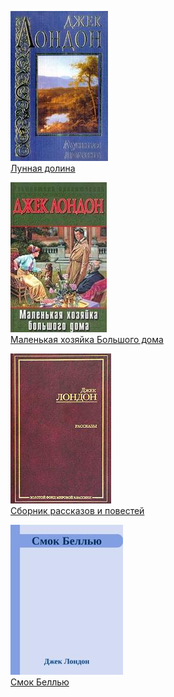 ![](Лунная%20долина.jpg)  
[Лунная долина](Лунная%20долина.txt)

![](Маленькая%20хозяйка%20Большого%20дома.jpg)  
[Маленькая хозяйка Большого дома](Маленькая%20хозяйка%20Большого%20дома.txt)

![](Сборник%20рассказов%20и%20повестей.jpg)  
[Сборник рассказов и повестей](Сборник%20рассказов%20и%20повестей.txt)

![](Смок%20Беллью.jpg)  
[Смок Беллью](Смок%20Беллью.txt)
